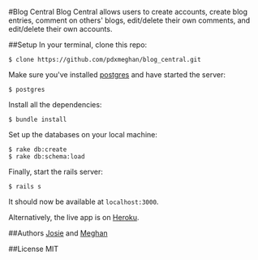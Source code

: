 #Blog Central
Blog Central allows users to create accounts, create blog entries, comment on others' blogs, edit/delete their own comments, and edit/delete their own accounts.

##Setup
In your terminal, clone this repo:

```console
$ clone https://github.com/pdxmeghan/blog_central.git
```

Make sure you've installed [postgres](http://www.postgresql.org/download/) and have started the server:

```console
$ postgres
```

Install all the dependencies:

```console
$ bundle install
```

Set up the databases on your local machine:

```console
$ rake db:create
$ rake db:schema:load
```

Finally, start the rails server:

```console
$ rails s
```
It should now be available at `localhost:3000`.

Alternatively, the live app is on [Heroku](http://photobook-app.herokuapp.com/).

##Authors
[Josie](https://github.com/jozwright)
and
[Meghan](https://github.com/pdxmeghan)

##License
MIT
